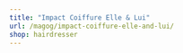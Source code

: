 ```yaml
---
title: "Impact Coiffure Elle & Lui"
url: /magog/impact-coiffure-elle-and-lui/
shop: hairdresser
---
```


